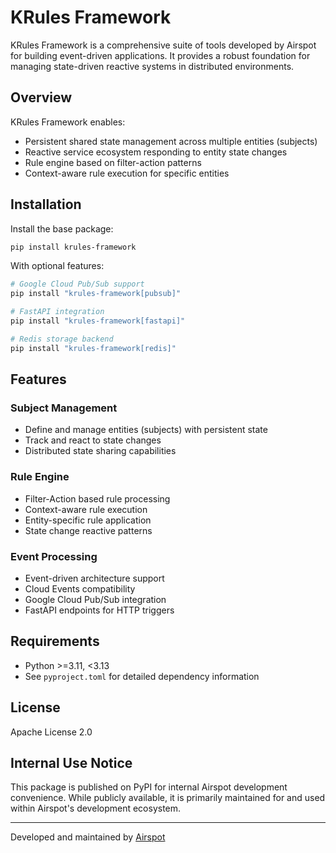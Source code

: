 # KRules Framework

KRules Framework is a comprehensive suite of tools developed by Airspot for building event-driven applications. It provides a robust foundation for managing state-driven reactive systems in distributed environments.

## Overview

KRules Framework enables:
- Persistent shared state management across multiple entities (subjects)
- Reactive service ecosystem responding to entity state changes
- Rule engine based on filter-action patterns
- Context-aware rule execution for specific entities

## Installation

Install the base package:
```bash
pip install krules-framework
```

With optional features:
```bash
# Google Cloud Pub/Sub support
pip install "krules-framework[pubsub]"

# FastAPI integration
pip install "krules-framework[fastapi]"

# Redis storage backend
pip install "krules-framework[redis]"
```

## Features

### Subject Management
- Define and manage entities (subjects) with persistent state
- Track and react to state changes
- Distributed state sharing capabilities

### Rule Engine
- Filter-Action based rule processing
- Context-aware rule execution
- Entity-specific rule application
- State change reactive patterns

### Event Processing
- Event-driven architecture support
- Cloud Events compatibility
- Google Cloud Pub/Sub integration
- FastAPI endpoints for HTTP triggers

## Requirements

- Python >=3.11, <3.13
- See `pyproject.toml` for detailed dependency information

## License

Apache License 2.0

## Internal Use Notice

This package is published on PyPI for internal Airspot development convenience. While publicly available, it is primarily maintained for and used within Airspot's development ecosystem.

---

Developed and maintained by [Airspot](mailto:info@airspot.tech)